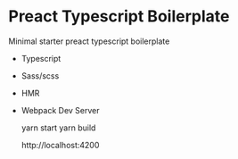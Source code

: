 # Preact Typescript Boilerplate

Minimal starter preact typescript boilerplate
 - Typescript
 - Sass/scss
 - HMR
 - Webpack Dev Server
 

    yarn start
    yarn build
    
    
    http://localhost:4200
